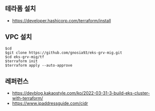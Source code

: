 ## 테라폼 설치 ##

* https://developer.hashicorp.com/terraform/install


## VPC 설치 ##

```
$cd
$git clone https://github.com/gnosia93/eks-grv-mig.git
$cd eks-grv-mig/tf
$terraform init
$terraform apply --auto-approve
```


## 레퍼런스 ##

* https://devblog.kakaostyle.com/ko/2022-03-31-3-build-eks-cluster-with-terraform/
* https://www.ipaddressguide.com/cidr
